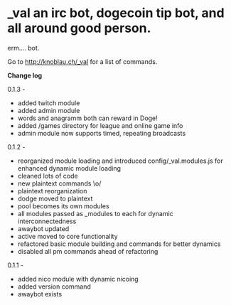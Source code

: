 # _val an irc bot, dogecoin tip bot, and all around good person.

erm.... bot.

Go to http://knoblau.ch/_val for a list of commands.


**Change log**

0.1.3 -
+ added twitch module
+ added admin module
+ words and anagramm both can reward in Doge!
+ added /games directory for league and online game info
+ admin module now supports timed, repeating broadcasts


0.1.2 -
+ reorganized module loading and introduced config/_val.modules.js for enhanced dynamic module loading
+ cleaned lots of code
+ new plaintext commands \o/
+ plaintext reorganization
+ dodge moved to plaintext
+ pool becomes its own modules
+ all modules passed as _modules to each for dynamic interconnectedness
+ awaybot updated
+ active moved to core functionality
+ refactored basic module building and commands for better dynamics
+ disabled all pm commands ahead of refactoring


0.1.1 -
+ added nico module with dynamic nicoing
+ added version command
+ awaybot exists
